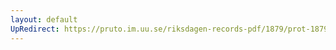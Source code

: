 ```yaml
---
layout: default
UpRedirect: https://pruto.im.uu.se/riksdagen-records-pdf/1879/prot-1879--ak--061/prot-1879--ak--061_025.pdf
---
```

